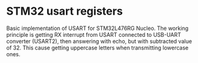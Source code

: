 # STM32 usart registers

Basic implementation of USART for STM32L476RG Nucleo.
The working principle is getting RX interrupt from USART connected to USB-UART converter (USART2), then answering with echo, but with subtracted value of 32. This cause getting uppercase letters when transmitting lowercase ones.
